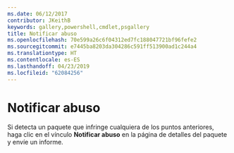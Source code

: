 ```yaml
---
ms.date: 06/12/2017
contributor: JKeithB
keywords: gallery,powershell,cmdlet,psgallery
title: Notificar abuso
ms.openlocfilehash: 70e599a26c6f04312ed7fc188047721bf96fefe2
ms.sourcegitcommit: e7445ba8203da304286c591ff513900ad1c244a4
ms.translationtype: HT
ms.contentlocale: es-ES
ms.lasthandoff: 04/23/2019
ms.locfileid: "62084256"
---
```

# <a name="report-abuse"></a>Notificar abuso

Si detecta un paquete que infringe cualquiera de los puntos anteriores, haga clic en el vínculo **Notificar abuso** en la página de detalles del paquete y envíe un informe.
